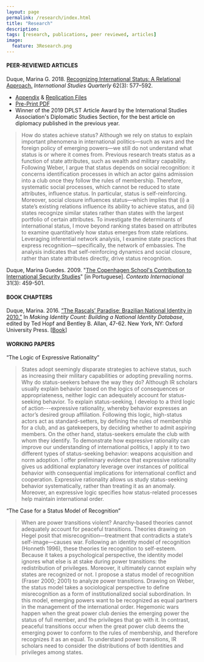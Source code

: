 ```yaml
---
layout: page
permalink: /research/index.html
title: "Research"
description:
tags: [research, publications, peer reviewed, articles]
image:
  feature: 3Research.png
---
```


#### PEER-REVIEWED ARTICLES

Duque, Marina G. 2018. <a href="https://doi.org/10.1093/isq/sqy001" target="_blank">Recognizing International Status: A Relational Approach.</a> _International Studies Quarterly_ 62(3): 577–592.

- <a href="../pdf/DuqueOnlineAppendix.pdf" target="_blank">Appendix</a> & <a href="https://doi.org/10.7910/DVN/4K7SQC" target="_blank">Replication Files</a>
- <a href="../pdf/DuqueRecognizingStatus.pdf" target="_blank">Pre-Print PDF</a>
- Winner of the 2019 DPLST Article Award by the International Studies Association's Diplomatic Studies Section, for the best article on diplomacy published in the previous year.

> How do states achieve status? Although we rely on status to explain important phenomena in international politics—such as wars and the foreign policy of emerging powers—we still do not understand what status is or where it comes from. Previous research treats status as a function of state attributes, such as wealth and military capability. Following Weber, I argue that status depends on social recognition: it concerns identification processes in which an actor gains admission into a club once they follow the rules of membership. Therefore, systematic social processes, which cannot be reduced to state attributes, influence status. In particular, status is self-reinforcing. Moreover, social closure influences status—which implies that (i) a state’s existing relations influence its ability to achieve status, and (ii) states recognize similar states rather than states with the largest portfolio of certain attributes. To investigate the determinants of international status, I move beyond ranking states based on attributes to examine quantitatively how status emerges from state relations. Leveraging inferential network analysis, I examine state practices that express recognition—specifically, the network of embassies. The analysis indicates that self-reinforcing dynamics and social closure, rather than state attributes directly, drive status recognition.

Duque, Marina Guedes. 2009. "<a href="http://www.scielo.br/pdf/cint/v31n3/v31n3a03.pdf" target="_blank">The Copenhagen School's Contribution to International Security Studies</a>" [in Portuguese]. _Contexto Internacional_ 31(3): 459-501.


#### BOOK CHAPTERS

Duque, Marina. 2016. <a href="../pdf/Brazil_2010.pdf" target="_blank">“The Rascals’ Paradise: Brazilian National Identity in 2010.”</a> In _Making Identity Count: Building a National Identity Database_, edited by Ted Hopf and Bentley B. Allan, 47-62. New York, NY: Oxford University Press. [<a href="https://global.oup.com/academic/product/making-identity-count-9780190255473?cc=us&lang=en&" target="_blank">Book</a>]


#### WORKING PAPERS

“The Logic of Expressive Rationality”

> States adopt seemingly disparate strategies to achieve status, such as increasing their military capabilities or adopting prevailing norms. Why do status-seekers behave the way they do? Although IR scholars usually explain behavior based on the logics of consequences or appropriateness, neither logic can adequately account for status-seeking behavior.  To explain status-seeking, I develop to a third logic of action---expressive rationality, whereby behavior expresses an actor’s desired group affiliation. Following this logic, high-status actors act as standard-setters, by defining the rules of membership for a club, and as gatekeepers, by deciding whether to admit aspiring members. On the other hand, status-seekers emulate the club with whom they identify. To demonstrate how expressive rationality can improve our understanding of international politics, I apply it to two different types of status-seeking behavior: weapons acquisition and norm adoption. I offer preliminary evidence that expressive rationality gives us additional explanatory leverage over instances of political behavior with consequential implications for international conflict and cooperation. Expressive rationality allows us study status-seeking behavior systematically, rather than treating it as an anomaly. Moreover, an expressive logic specifies how status-related processes help maintain international order.

“The Case for a Status Model of Recognition”

> When are power transitions violent? Anarchy-based theories cannot adequately account for peaceful transitions. Theories drawing on Hegel posit that misrecognition—treatment that contradicts a state’s self-image—causes war. Following an identity model of recognition (Honneth 1996), these theories tie recognition to self-esteem. Because it takes a psychological perspective, the identity model ignores what else is at stake during power transitions: the redistribution of privileges. Moreover, it ultimately cannot explain why states are recognized or not. I propose a status model of recognition (Fraser 2000; 2001) to analyze power transitions. Drawing on Weber, the status model takes a sociological perspective to define misrecognition as a form of institutionalized social subordination. In this model, emerging powers want to be recognized as equal partners in the management of the international order. Hegemonic wars happen when the great power club denies the emerging power the status of full member, and the privileges that go with it. In contrast, peaceful transitions occur when the great power club deems the emerging power to conform to the rules of membership, and therefore recognizes it as an equal. To understand power transitions, IR scholars need to consider the distributions of both identities and privileges among states.

